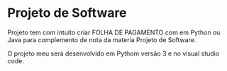 # Projeto de Software
Projeto tem com intuito criar FOLHA DE PAGAMENTO com em Python ou Java para complemento de nota da materia Projeto de Software.

O projeto meu será desenvolvido em Pythom versão 3 e no visual studio code.
